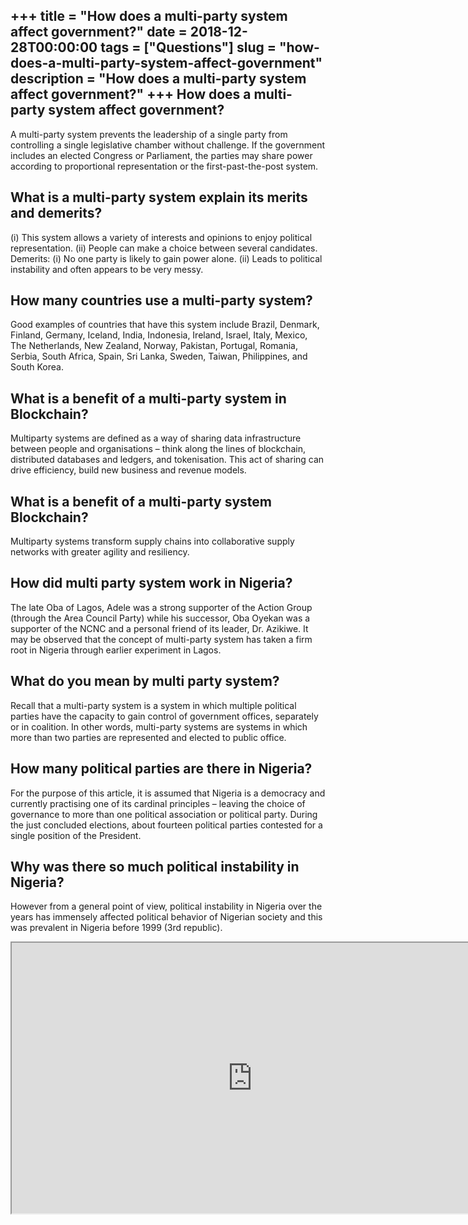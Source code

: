 +++
title = "How does a multi-party system affect government?"
date = 2018-12-28T00:00:00
tags = ["Questions"]
slug = "how-does-a-multi-party-system-affect-government"
description = "How does a multi-party system affect government?"
+++
How does a multi-party system affect government?
------------------------------------------------

A multi-party system prevents the leadership of a single party from controlling a single legislative chamber without challenge. If the government includes an elected Congress or Parliament, the parties may share power according to proportional representation or the first-past-the-post system.

What is a multi-party system explain its merits and demerits?
-------------------------------------------------------------

(i) This system allows a variety of interests and opinions to enjoy political representation. (ii) People can make a choice between several candidates. Demerits: (i) No one party is likely to gain power alone. (ii) Leads to political instability and often appears to be very messy.

How many countries use a multi-party system?
--------------------------------------------

Good examples of countries that have this system include Brazil, Denmark, Finland, Germany, Iceland, India, Indonesia, Ireland, Israel, Italy, Mexico, The Netherlands, New Zealand, Norway, Pakistan, Portugal, Romania, Serbia, South Africa, Spain, Sri Lanka, Sweden, Taiwan, Philippines, and South Korea.

What is a benefit of a multi-party system in Blockchain?
--------------------------------------------------------

Multiparty systems are defined as a way of sharing data infrastructure between people and organisations – think along the lines of blockchain, distributed databases and ledgers, and tokenisation. This act of sharing can drive efficiency, build new business and revenue models.

What is a benefit of a multi-party system Blockchain?
-----------------------------------------------------

Multiparty systems transform supply chains into collaborative supply networks with greater agility and resiliency.

How did multi party system work in Nigeria?
-------------------------------------------

The late Oba of Lagos, Adele was a strong supporter of the Action Group (through the Area Council Party) while his successor, Oba Oyekan was a supporter of the NCNC and a personal friend of its leader, Dr. Azikiwe. It may be observed that the concept of multi-party system has taken a firm root in Nigeria through earlier experiment in Lagos.

What do you mean by multi party system?
---------------------------------------

Recall that a multi-party system is a system in which multiple political parties have the capacity to gain control of government offices, separately or in coalition. In other words, multi-party systems are systems in which more than two parties are represented and elected to public office.

How many political parties are there in Nigeria?
------------------------------------------------

For the purpose of this article, it is assumed that Nigeria is a democracy and currently practising one of its cardinal principles – leaving the choice of governance to more than one political association or political party. During the just concluded elections, about fourteen political parties contested for a single position of the President.

Why was there so much political instability in Nigeria?
-------------------------------------------------------

However from a general point of view, political instability in Nigeria over the years has immensely affected political behavior of Nigerian society and this was prevalent in Nigeria before 1999 (3rd republic).

<iframe allow="accelerometer; autoplay; clipboard-write; encrypted-media; gyroscope; picture-in-picture" allowfullscreen="" class="__youtube_prefs__  epyt-is-override  no-lazyload" data-no-lazy="1" data-origheight="433" data-origwidth="770" data-skipgform_ajax_framebjll="" height="433" id="_ytid_93023" loading="lazy" src="https://www.youtube.com/embed/n_pm5LFBX9s?enablejsapi=1&autoplay=0&cc_load_policy=0&cc_lang_pref=&iv_load_policy=1&loop=0&modestbranding=0&rel=1&fs=1&playsinline=0&autohide=2&theme=dark&color=red&controls=1&" title="YouTube player" width="770"></iframe>